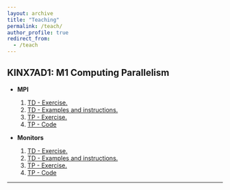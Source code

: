 ```yaml
---
layout: archive
title: "Teaching"
permalink: /teach/
author_profile: true
redirect_from:
  - /teach
---
```


## KINX7AD1: M1 Computing Parallelism

- **MPI**
    1. [TD - Exercise.](/files/TD_MPI.docx)
    2. [TD - Examples and instructions.](https://github.com/HuongDM1896/MPI/tree/main/TD)
    3. [TP - Exercise.](/files/TP_MPI.docx)
    4. [TP - Code](https://github.com/HuongDM1896/MPI/TP)


- **Monitors**
    1. [TD - Exercise.](/files/Exercise_Monitor.docx)
    2. [TD - Examples and instructions.](/https://github.com/HuongDM1896/Monitor/tree/main/TD)
    3. [TP - Exercise.](/files/TPs_monitors.docx)
    4. [TP - Code](/https://github.com/HuongDM1896/Monitor/tree/main/TP)

---
